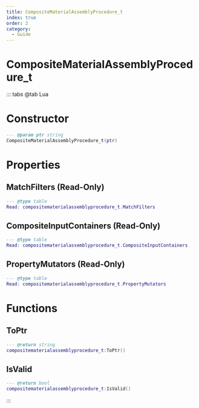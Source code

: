 ```yaml
---
title: CompositeMaterialAssemblyProcedure_t
index: true
order: 2
category:
  - Guide
---
```


# CompositeMaterialAssemblyProcedure_t

::: tabs
@tab Lua
# Constructor
```lua
--- @param ptr string
CompositeMaterialAssemblyProcedure_t(ptr)
```
# Properties
## MatchFilters (Read-Only)
```lua
--- @type table
Read: compositematerialassemblyprocedure_t.MatchFilters
```
## CompositeInputContainers (Read-Only)
```lua
--- @type table
Read: compositematerialassemblyprocedure_t.CompositeInputContainers
```
## PropertyMutators (Read-Only)
```lua
--- @type table
Read: compositematerialassemblyprocedure_t.PropertyMutators
```
# Functions
## ToPtr
```lua
--- @return string
compositematerialassemblyprocedure_t:ToPtr()
```
## IsValid
```lua
--- @return bool
compositematerialassemblyprocedure_t:IsValid()
```

:::